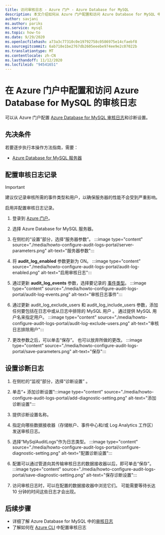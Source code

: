 ```yaml
---
title: 访问审核日志 - Azure 门户 - Azure Database for MySQL
description: 本文介绍如何从 Azure 门户配置和访问 Azure Database for MySQL 中的审核日志。
author: savjani
ms.author: pariks
ms.service: mysql
ms.topic: how-to
ms.date: 9/29/2020
ms.openlocfilehash: a73a3c77310c0e19792758c0586975e14cfaebf8
ms.sourcegitcommit: 6ab718e1be2767db2605eeebe974ee9e2c07022b
ms.translationtype: MT
ms.contentlocale: zh-CN
ms.lasthandoff: 11/12/2020
ms.locfileid: "94541651"
---
```

# <a name="configure-and-access-audit-logs-for-azure-database-for-mysql-in-the-azure-portal"></a>在 Azure 门户中配置和访问 Azure Database for MySQL 的审核日志

可以从 Azure 门户配置 [Azure Database for MySQL 审核日志](concepts-audit-logs.md)和诊断设置。

## <a name="prerequisites"></a>先决条件

若要逐步执行本操作方法指南，需要：

- [Azure Database for MySQL 服务器](quickstart-create-mysql-server-database-using-azure-portal.md)

## <a name="configure-audit-logging"></a>配置审核日志记录

>[!IMPORTANT]
> 建议仅记录审核所需的事件类型和用户，以确保服务器的性能不会受到严重影响。

启用并配置审核日志记录。

1. 登录到 [Azure 门户](https://portal.azure.com/)。

1. 选择 Azure Database for MySQL 服务器。

1. 在侧栏的“设置”部分，选择“服务器参数”。 
    :::image type="content" source="./media/howto-configure-audit-logs-portal/server-parameters.png" alt-text="服务器参数":::

1. 将 **audit_log_enabled** 参数更新为 ON。
    :::image type="content" source="./media/howto-configure-audit-logs-portal/audit-log-enabled.png" alt-text="启用审核日志":::

1. 通过更新 **audit_log_events** 参数，选择要记录的 [事件类型](concepts-audit-logs.md#configure-audit-logging)。
    :::image type="content" source="./media/howto-configure-audit-logs-portal/audit-log-events.png" alt-text="审核日志事件":::

1. 通过更新 audit_log_exclude_users 和 audit_log_include_users 参数，添加任何要包括在日志中或从日志中排除的 MySQL 用户 。 通过提供 MySQL 用户名来指定用户。
    :::image type="content" source="./media/howto-configure-audit-logs-portal/audit-log-exclude-users.png" alt-text="审核日志排除用户":::

1. 更改参数之后，可以单击“保存”。 也可以放弃所做的更改。
    :::image type="content" source="./media/howto-configure-audit-logs-portal/save-parameters.png" alt-text="保存":::

## <a name="set-up-diagnostic-logs"></a>设置诊断日志

1. 在侧栏的“监视”部分，选择“诊断设置” 。

1. 单击“+ 添加诊断设置”:::image type="content" source="./media/howto-configure-audit-logs-portal/add-diagnostic-setting.png" alt-text="添加诊断设置":::

1. 提供诊断设置名称。

1. 指定向哪些数据接收器（存储帐户、事件中心和/或 Log Analytics 工作区）发送审核日志。

1. 选择“MySqlAuditLogs”作为日志类型。
:::image type="content" source="./media/howto-configure-audit-logs-portal/configure-diagnostic-setting.png" alt-text="配置诊断设置":::

1. 配置可以通过管道向其传输审核日志的数据接收器以后，即可单击“保存”。
:::image type="content" source="./media/howto-configure-audit-logs-portal/save-diagnostic-setting.png" alt-text="保存诊断设置":::

1. 访问审核日志时，可以在配置的数据接收器中浏览它们。 可能需要等待长达 10 分钟的时间这些日志才会出现。

## <a name="next-steps"></a>后续步骤

- 详细了解 Azure Database for MySQL 中的[审核日志](concepts-audit-logs.md)
- 了解如何在 [Azure CLI](howto-configure-audit-logs-cli.md) 中配置审核日志